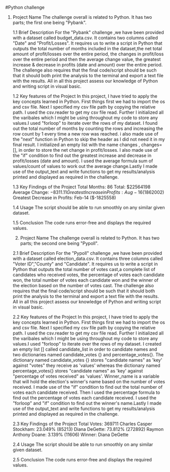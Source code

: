 #Python challenge
 
 1. Project Name
    The challenge overall is related to Python. It has two parts; the first one being "Pybank".
    
    1.1 Brief Description
    For the "Pybank" challenge ,we have been provided with a dataset called budget_data.csv. It contains two columns called "Date" and "Profit/Losses". It requires us to write a script in Python that outputs the total number of months included in the dataset,the net total amount of profit/losses over the entire period, the changes in profit/loss over the entire period and then the average change value, the greatest increase & decrease in profits (date and amount) over the entire period. The challenge also requires that the final code/script should be such that it should both print the analysis to the terminal and export a text file with the results. All in all this project assess our knowledge of Python and writing script in visual basic.

    1.2 Key features of the Project
    In this project, I have tried to apply the key concepts learned in Python. First things first we had to import the os and csv file. Next I specified my csv file path by copying the relative path. I used the csv.reader to get my csv file read. Further I initialized all the varibales which I might be using throughout my code to store any values.I used "forloop" to iterate over the rows of my dataset. I found out the total number of months by counting the rows and increasing the row count by 1 every time a new row was reached. i also made use of the "next" function in Python to skip the header as I did not need it in my final result. I initialized an empty list with the name changes , changes=[], in order to store the net change in profit/losses. I also made use of the "if" condition to find out the greatest increase and decrease in profit/losses (date and amount). I used the average formula  sum of values/count of values to work out the average change.Lastly I made use of the output_text and write functions to get my results/analysis printed and displayed as required in the challenge.


    1.3 Key Findings of the Project
    Total Months: 86
    Total: $22564198
    Average Change: $-8311.11
    Greatest Increase in Profits: Aug-16 ($1862002)
    Greatest Decrease in Profits: Feb-14 ($-1825558)

    1.4 Usage
    The script should be able to run smoothly on any similar given dataset.

    1.5 Conclusion
    The code runs error-free and displays the required values.




    2. Project Name
    The challenge overall is related to Python. It has two parts; the second one being "Pypoll".
    
    2.1 Brief Description
    For the "Pypoll" challenge ,we have been provided with a dataset called election_data.csv. It contains three columns called "Voter ID","County" and "Candidate". It requires us to write a script in Python that outputs the total number of votes cast,a complete list of candidates who received votes, the percentage of votes each candidate won, the total number of votes each candidate won and the winner of the election based on the number of votes cast. The challenge also requires that the final code/script should be such that it should both print the analysis to the terminal and export a text file with the results. All in all this project assess our knowledge of Python and writing script in visual basic.

    2.2 Key features of the Project
    In this project, I have tried to apply the key concepts learned in Python. First things first we had to import the os and csv file. Next I specified my csv file path by copying the relative path. I used the csv.reader to get my csv file read. Further I initialized all the varibales which I might be using throughout my code to store any values.I used "forloop" to iterate over the rows of my dataset. I created an empty list [] called candidate_list in order to candidate names and two dictionaries named candidate_votes {} and percentage_votes{}. The dictionary named candidate_votes {} stores "candidate names" as 'key' against "votes" they receive as 'values' whereas the dictionary named percentage_votes{} stores "candidate names" as 'key' against "percentage of votes received" as 'values'. Winner_name is a variable that will hold the election's winner's name based on the number of votes received. I made use of the "if" condition to find out the total number of votes each candidate received. Then I used the percentage formula to find out the percentage of votes each candidate received. I used the "forloop" and "if" condition to find out the winner's name.Lastly I made use of the output_text and write functions to get my results/analysis printed and displayed as required in the challenge.

    2.3 Key Findings of the Project
    Total Votes: 369711
    Charles Casper Stockham: 23.049% (85213)
    Diana DeGette: 73.812% (272892)
    Raymon Anthony Doane: 3.139% (11606)
    Winner: Diana DeGette


    2.4 Usage
    The script should be able to run smoothly on any similar given dataset.

    2.5 Conclusion
    The code runs error-free and displays the required values.






